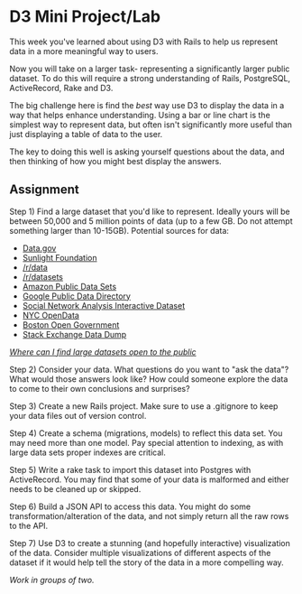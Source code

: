 # D3 Mini Project/Lab

This week you've learned about using D3 with Rails to help us represent data in a more meaningful way to users.

Now you will take on a larger task- representing a significantly larger public dataset. To do this will require a strong understanding of Rails, PostgreSQL, ActiveRecord, Rake and D3.

The big challenge here is find the *best* way use D3 to display the data in a way that helps enhance understanding. Using a bar or line chart is the simplest way to represent data, but often isn't significantly more useful than just displaying a table of data to the user.

The key to doing this well is asking yourself questions about the data, and then thinking of how you might best display the answers.

## Assignment

Step 1) Find a large dataset that you'd like to represent. Ideally yours will be between 50,000 and 5 million points of data (up to a few GB. Do not attempt something larger than 10-15GB). Potential sources for data:

- [Data.gov](http://data.gov)
- [Sunlight Foundation](http://sunlight.org)
- [/r/data](http://www.reddit.com/r/data)
- [/r/datasets](http://www.reddit.com/r/datasets)
- [Amazon Public Data Sets](https://aws.amazon.com/datasets)
- [Google Public Data Directory](https://www.google.com/publicdata/directory)
- [Social Network Analysis Interactive Dataset](http://www.growmeme.com/overview)
- [NYC OpenData](https://data.cityofnewyork.us/)
- [Boston Open Government](http://www.cityofboston.gov/open/)
- [Stack Exchange Data Dump](https://archive.org/details/stackexchange)

*[Where can I find large datasets open to the public](https://www.quora.com/Data/Where-can-I-find-large-datasets-open-to-the-public)*

Step 2) Consider your data. What questions do you want to "ask the data"? What would those answers look like? How could someone explore the data to come to their own conclusions and surprises?

Step 3) Create a new Rails project. Make sure to use a .gitignore to keep your data files out of version control.

Step 4) Create a schema (migrations, models) to reflect this data set. You may need more than one model. Pay special attention to indexing, as with large data sets proper indexes are critical.

Step 5) Write a rake task to import this dataset into Postgres with ActiveRecord. You may find that some of your data is malformed and either needs to be cleaned up or skipped.

Step 6) Build a JSON API to access this data. You might do some transformation/alteration of the data, and not simply return all the raw rows to the API.

Step 7) Use D3 to create a stunning (and hopefully interactive) visualization of the data. Consider multiple visualizations of different aspects of the dataset if it would help tell the story of the data in a more compelling way.

*Work in groups of two.*
